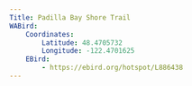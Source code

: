 ```yaml
---
Title: Padilla Bay Shore Trail
WABird:
    Coordinates:
        Latitude: 48.4705732
        Longitude: -122.4701625
    EBird:
        - https://ebird.org/hotspot/L886438
---
```

